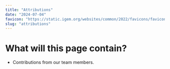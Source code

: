 ```yaml
---
title: "Attributions"
date: "2024-07-04"
favicon: "https://static.igem.org/websites/common/2022/favicons/favicon.svg"
slug: "attributions"
---
```


# What will this page contain?

- Contributions from our team members.

